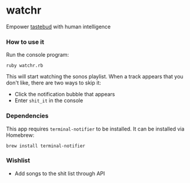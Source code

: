 # watchr

Empower [tastebud](https://github.com/skinnyfit/tastebud) with human intelligence

### How to use it

Run the console program:

~~~
ruby watchr.rb
~~~

This will start watching the sonos playlist. When a track appears that you don't like, there are two ways to skip it:

- Click the notification bubble that appears
- Enter `shit_it` in the console

### Dependencies

This app requires `terminal-notifier` to be installed. It can be installed via Homebrew:

~~~
brew install terminal-notifier
~~~

### Wishlist

- Add songs to the shit list through API
